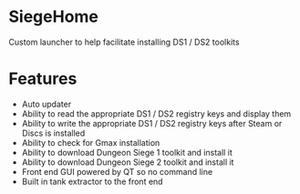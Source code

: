 # SiegeHome
Custom launcher to help facilitate installing DS1 / DS2 toolkits


# Features

* Auto updater
* Ability to read the appropriate DS1 / DS2 registry keys and display them
* Ability to write the appropriate DS1 / DS2 registry keys after Steam or Discs is installed
* Ability to check for Gmax installation
* Ability to download Dungeon Siege 1 toolkit and install it
* Ability to download Dungeon Siege 2 toolkit and install it
* Front end GUI powered by QT so no command line
* Built in tank extractor to the front end
